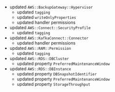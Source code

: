 - updated `AWS::BackupGateway::Hypervisor`
  - updated `tagging`
  - updated `writeOnlyProperties`
  - updated handler permissions
- updated `AWS::Connect::SecurityProfile`
  - updated `tagging`
- updated `AWS::KafkaConnect::Connector`
  - updated handler permissions
- updated `AWS::RAM::Permission`
  - updated `tagging`
- updated `AWS::RDS::DBCluster`
  - updated property `PreferredMaintenanceWindow`
- updated `AWS::RDS::DBInstance`
  - updated property `DBSnapshotIdentifier`
  - updated property `PreferredMaintenanceWindow`
  - updated property `StorageThroughput`
